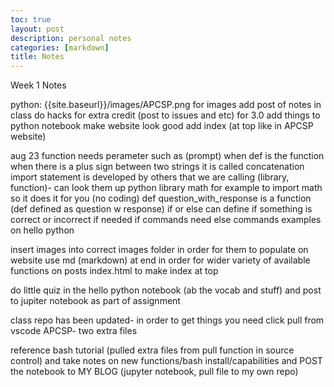 ```yaml
---
toc: true
layout: post
description: personal notes
categories: [markdown]
title: Notes
---
```


Week 1 Notes 

python: {{site.baseurl}}/images/APCSP.png for images
add post of notes in class
do hacks for extra credit (post to issues and etc) for 3.0 
add things to python notebook
make website look good 
add index (at top like in APCSP website) 


aug 23
function needs perameter such as (prompt) when def is the function
when there is a plus sign between two strings it is called concatenation 
import statement is developed by others that we are calling (library, function)- can look them up
python library math for example to import math so it does it for you (no coding)
def question_with_response is a function (def defined as question w response)
if or else can define if something is correct or incorrect if needed
if commands need else commands
examples on hello python

insert images into correct images folder in order for them to populate on website
use md (markdown) at end in order for wider variety of available functions on posts
index.html to make index at top 

do little quiz in the hello python notebook (ab the vocab and stuff) and post to jupiter notebook as part of assignment

class repo has been updated- in order to get things you need click pull from vscode APCSP- two extra files 

reference bash tutorial (pulled extra files from pull function in source control) and take notes on new functions/bash install/capabilities and POST the notebook to MY BLOG (jupyter notebook, pull file to my own repo)

